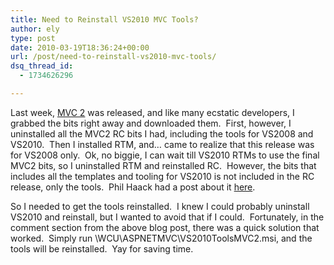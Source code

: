 ```yaml
---
title: Need to Reinstall VS2010 MVC Tools?
author: ely
type: post
date: 2010-03-19T18:36:24+00:00
url: /post/need-to-reinstall-vs2010-mvc-tools/
dsq_thread_id:
  - 1734626296

---
```

Last week, <a href="http://haacked.com/archive/2010/03/11/aspnet-mvc2-released.aspx" target="_blank">MVC 2</a> was released, and like many ecstatic developers, I grabbed the bits right away and downloaded them.&#160; First, however, I uninstalled all the MVC2 RC bits I had, including the tools for VS2008 and VS2010.&#160; Then I installed RTM, and… came to realize that this release was for VS2008 only.&#160; Ok, no biggie, I can wait till VS2010 RTMs to use the final MVC2 bits, so I uninstalled RTM and reinstalled RC.&#160; However, the bits that includes all the templates and tooling for VS2010 is not included in the RC release, only the tools.&#160; Phil Haack had a post about it <a href="http://haacked.com/archive/2010/02/10/installing-asp-net-mvc-2-rc-2-on-visual-studio.aspx" target="_blank">here</a>.&#160; 

So I needed to get the tools reinstalled.&#160; I knew I could probably uninstall VS2010 and reinstall, but I wanted to avoid that if I could.&#160; Fortunately, in the comment section from the above blog post, there was a quick solution that worked.&#160; Simply run <dvd>\WCU\ASPNETMVC\VS2010ToolsMVC2.msi, and the tools will be reinstalled.&#160; Yay for saving time.